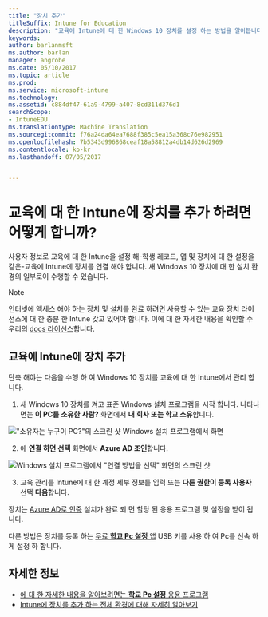 ```yaml
---
title: "장치 추가"
titleSuffix: Intune for Education
description: "교육에 Intune에 대 한 Windows 10 장치를 설정 하는 방법을 알아봅니다."
keywords: 
author: barlanmsft
ms.author: barlan
manager: angrobe
ms.date: 05/10/2017
ms.topic: article
ms.prod: 
ms.service: microsoft-intune
ms.technology: 
ms.assetid: c884df47-61a9-4799-a407-8cd311d376d1
searchScope:
- IntuneEDU
ms.translationtype: Machine Translation
ms.sourcegitcommit: f76a24da64ea7688f385c5ea15a368c76e982951
ms.openlocfilehash: 7b5343d996868ceaf18a58812a4db14d626d2969
ms.contentlocale: ko-kr
ms.lasthandoff: 07/05/2017


---
```


# <a name="how-do-i-add-devices-to-intune-for-education"></a>교육에 대 한 Intune에 장치를 추가 하려면 어떻게 합니까?

사용자 정보로 교육에 대 한 Intune을 설정 해-학생 레코드, 앱 및 장치에 대 한 설정을 같은-교육에 Intune에 장치를 연결 해야 합니다. 새 Windows 10 장치에 대 한 설치 환경의 일부로이 수행할 수 있습니다.


> [!NOTE]
> 인터넷에 액세스 해야 하는 장치 및 설치를 완료 하려면 사용할 수 있는 교육 장치 라이선스에 대 한 충분 한 Intune 갖고 있어야 합니다. 이에 대 한 자세한 내용을 확인할 수 우리의 [docs 라이선스](https://docs.microsoft.com/intune/get-started/start-with-a-paid-subscription-to-microsoft-intune-step-4)합니다.

## <a name="add-devices-to-intune-for-education"></a>교육에 Intune에 장치 추가

단축 해야는 다음을 수행 하 여 Windows 10 장치를 교육에 대 한 Intune에서 관리 합니다.

1. 새 Windows 10 장치를 켜고 표준 Windows 설치 프로그램을 시작 합니다. 나타나면는 **이 PC를 소유한 사람?** 화면에서 **내 회사 또는 학교 소유**합니다.

  !["소유자는 누구이 PC?"의 스크린 샷 Windows 설치 프로그램에서 화면](./media/devices-001-who-owns-this-pc.png)

2. 에 **연결 하면 선택** 화면에서 **Azure AD 조인**합니다.

  ![Windows 설치 프로그램에서 "연결 방법을 선택" 화면의 스크린 샷](./media/devices-002-how-you-connect-pc.png)

3. 교육 관리를 Intune에 대 한 계정 세부 정보를 입력 또는 **다른 권한이 등록 사용자** 선택 **다음**합니다.

장치는 [Azure AD로 인증](https://docs.microsoft.com/azure/active-directory/active-directory-conditional-access) 설치가 완료 되 면 할당 된 응용 프로그램 및 설정을 받이 됩니다.

다른 방법은 장치를 등록 하는 [무료 __학교 Pc 설정__ 앱](how-should-i-enroll-devices.md) USB 키를 사용 하 여 Pc를 신속 하 게 설정 하 합니다. 

## <a name="find-out-more"></a>자세한 정보
- [에 대 한 자세한 내용을 알아보려면는 **학교 Pc 설정** 응용 프로그램](https://docs.microsoft.com/education/windows/use-set-up-school-pcs-app)
- [Intune에 장치를 추가 하는 전체 환경에 대해 자세히 알아보기](https://docs.microsoft.com/intune/deploy-use/enroll-devices-in-microsoft-intune)

